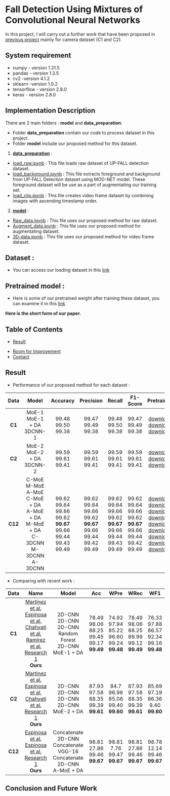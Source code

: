 # Fall Detection Using Mixtures of Convolutional Neural Networks 
In this project, I will carry out a further work that have been proposed in [previous project](https://github.com/hoangNguyen210/Fall-Detection-Project-/blob/main/README.md) mainly for camera dataset (C1 and C2).
## System requirement 
- numpy - version 1.21.5
- pandas - version 1.3.5
- cv2 -version 4.1.2
- sklearn -version 1.0.2
- tensorflow - version 2.8.0
- keras - version 2.8.0

## Implementation Description 
There are 2 main folders : **model** and **data_preparation**:
- Folder **data_preparation** contain our code to process dataset in this project. 
- Folder **model** include our proposed method for this dataset. 
1. [**data_preparation**](https://github.com/hoangNguyen210/Fall-Detection-Research-2/tree/main/data_preparation) : 
  - [load_raw.ipynb](https://github.com/hoangNguyen210/Fall-Detection-Research-2/blob/main/data_preparation/load_raw.ipynb) : This file loads raw dataset of UP-FALL detection dataset.
  - [load_background.ipynb](https://github.com/hoangNguyen210/Fall-Detection-Research-2/blob/main/data_preparation/load_background.ipynb) : This file extracts foreground and background from UP-FALL Detection dataset using MOD-NET model. These foreground dataset will be use as a part of augmentating our training set.
  - [load_clip.ipynb](https://github.com/hoangNguyen210/Fall-Detection-Research-2/blob/main/data_preparation/load_clip.ipynb) : This file creates video frame dataset by combining images with ascending timestamp order. 
2. [**model**](https://github.com/hoangNguyen210/Fall-Detection-Research-2/tree/main/model) :
  - [Raw_data.ipynb](https://github.com/hoangNguyen210/Fall-Detection-Research-2/blob/main/model/Raw_data.ipynb) : This file uses our proposed method for raw dataset.
  - [Augment_data.ipynb](https://github.com/hoangNguyen210/Fall-Detection-Research-2/blob/main/model/Raw_data.ipynb) : This file uses our proposed method for augmentating dataset.
  - [3D-data.ipynb](https://github.com/hoangNguyen210/Fall-Detection-Research-2/blob/main/model/3D_data.ipynb) : This file uses our proposed method for video frame dataset.
## Dataset :
  - You can access our loading dataset in this [link](https://drive.google.com/drive/folders/1J0ufMF8Utao2hz1rVr6X8RDLCc6psjcX?usp=sharing)

## Pretrained model :
 - Here is some of our pretrained weight after training these dataset, you can examine it in this [link](https://drive.google.com/drive/folders/1NLDSV2Sf7zJN_H6LlxXY2B-nO4WC1OVl?usp=sharing)

**Here is the short form of our paper.** 
## Table of Contents
<!-- * [Acknowledgements](#acknowledgements) -->
<!-- * [Introduction](#introduction)
* [General Info](#general-information)
* [Dataset description](#dataset-description)
* [Data preprocessing](#d-p)
* [Proposed method](#proposed-method) -->
* [Result](#result)
<!-- * [Conclusion and Furture Work](#cc) -->
* [Room for Improvement](#room-for-improvement)
* [Contact](#contact)


<!-- ------------------------------------------------------------------------------------------------------------------------------------ -->

<!-- <a name="introduction"></a>
## Introduction
<a name="general-information"></a>
## General Information
<a name="dataset-description"></a>
## Dataset description
- You can download UP-Fall Detection dataset in this [link](https://sites.google.com/up.edu.mx/har-up/) . This dataset includes over 850 GB of data from wearable sensors, ambient sensors, and vision equipment. 17 young healthy people with age ranging from 18–24 years old were invited to perform 11 different activities. Here is the summary of activities. 

| Activity ID | Description  | Duration (s)  |
| :-----:     | :-:          | :-:           |
|     1        | Falling forward using hands          | 10           |
| 2     | Falling forward using knees          | 10           |
| 3    | Falling backwards         | 10           |
| 4     | Falling sideward          | 10           |
| 5     | Falling sitting in empty chair         | 10           |
| 6     | Walking          | 60           |
| 7     | Standing         | 60           |
| 8     | Sitting          | 60           |
| 9     | Picking up an object         | 10           |
| 10     | Jumping          | 30           |
| 11     | Laying          | 60           |

|![Location of measure device](./PICTURE/location.png)|
|:--:| 
| *Location of measurement devices* |
You can read more about this dataset at this [paper](https://www.mdpi.com/1424-8220/19/9/1988).

<a name="d-p"></a>
## Data preprocessing :

<a name="proposed-method"></a>
## Proposed methods :

### Mixture of Experts : 
|![MoE_1](./PICTURE/MoE_1.png)|
|:--:| 
| *Mixture of Experts models for C1 dataset (MoE-1)* |

|![MoE_2](./PICTURE/MoE_2.png)|
|:--:| 
| *Mixture of Experts models for C2 dataset (MoE-2)* |

|![MoE_12](./PICTURE/Concat_MoE.png)|
|:--:| 
| *Mixture of Experts models for C1 and C2 dataset (M-MoE, C-MoE, A-MoE)* |

### Data Augmentation :


### 3D-CNN : 

|![3D-CNN](./PICTURE/3D-CNN.png)|
|:--:| 
| *3D CNN for C1 and C2 dataset (3DCNN-1, 3DCNN-2)* |

|![CC-3DCNN](./PICTURE/CC-3DCNN.png)|
|:--:| 
| *Combining 3D-CNN models for each dataset (A-3DCNN, M-3DCNN, C-3DCNN)* | -->


<!-- ------------------------------------------------------------------------------------------------------------------------------------ -->

<a name="result"></a>
## Result 
<!-- | Data | Model  | Accuracy  | Precision | Recall | F1-Score |
|---------------|-----------|-----------|--------|----------|
| S | XGBoost <br> CatBoost <br> MLP  |  | 99.21 <br> 99.05 <br> 99.04 <br> | 99.19 <br> 99.02 <br> 99.05 <br> | 99.21 <br> 99.05 <br> 99.03 <br>| 99.20 <br> 99.02 <br> 99.03 <br> | -->

- Performance of our proposed method for each dataset :

| Data | Model  | Accuracy  | Precision | Recall | F1-Score | Pretrained  |
| :-----:     | :-:          | :-:           |  :-:           |  :-:           |  :-:        |  :-:           |
|     **C1**  | MoE-1 <br> MoE-1 + DA <br> 3DCNN-1 <br> | 99.48 <br> 99.50   <br>  99.38 <br>     | 99.47 <br> 99.49 <br>  99.38 <br>         | 99.48 <br> 99.50 <br> 99.38 <br> |99.47<br> 99.49 <br> 99.38 <br> |  [download](https://drive.google.com/file/d/1nn3SIFsueHTuexRtRS7RVV2A8XEnT7wi/view?usp=sharing)      <br>    [download](https://drive.google.com/file/d/1XwyyF0nhCNACQK8HowcLpfvdNsc2S18c/view?usp=sharing)  <br>  [download](https://drive.google.com/file/d/1K3eA7NFmWgHV9CgrPxRdSMvnum0aewTj/view?usp=sharing)   <br>       |
| **C2**  | MoE-2 <br> MoE-2 + DA <br> 3DCNN-2 <br> | 99.59 <br> 99.61   <br>  99.41 <br>     | 99.59 <br> 99.61 <br>  99.41 <br>         | 99.59 <br> 99.61 <br> 99.41 <br> |99.59<br> 99.61 <br> 99.41 <br> | [download](https://drive.google.com/file/d/11PGkrvQMVpl93u0PQ0vopK3WI2dIJ55s/view?usp=sharing)      <br>    [download](https://drive.google.com/file/d/1WTGW9Vtdh5NFFzVbm9Z7Y56EjxBqhR2L/view?usp=sharing)  <br>  [download](https://drive.google.com/file/d/1mdAEWfdMuJbjib6MxKefRW_K-C6V_FuK/view?usp=sharing)   <br>       |
| **C12**  | C-MoE <br> M-MoE <br> A-MoE <br> C-MoE + DA <br> A-MoE + DA <br> M-MoE + DA <br> C-3DCNN <br> M-3DCNN <br> A-3DCNN  | 99.62 <br> 99.64 <br> 99.66 <br> 99.62 <br> **99.67** <br> 99.66 <br> 99.44 <br> 99.43 <br> 99.49| 99.62 <br> 99.64 <br> 99.66 <br> 99.62 <br> **99.67** <br> 99.66 <br> 99.44 <br> 99.42 <br> 99.49 | 99.62 <br> 99.64 <br> 99.66 <br> 99.62 <br> **99.67** <br> 99.66 <br> 99.44 <br> 99.43 <br> 99.49 |99.62 <br> 99.64 <br> 99.66 <br> 99.62 <br> **99.67** <br> 99.66 <br> 99.44 <br> 99.42 <br> 99.49  |  [download](https://drive.google.com/file/d/1-6A3dQhE5DkGY_fsym22JTZBd07i5rAd/view?usp=sharing) <br> [download](https://drive.google.com/file/d/1-4sPl-YEVbJI8B6ivumDh-pHgI-kK3cK/view?usp=sharing) <br> [download](https://drive.google.com/file/d/16waFreS79wUYpKtW14TNQoDulqBy8dEg/view?usp=sharing) <br> [download](https://drive.google.com/file/d/1-3jUgUm5tSwlALD8iyk5kBpwGknFVLyR/view?usp=sharing) <br> [download](https://drive.google.com/file/d/1S1AqLYSIqX3feNyvzpLwHrh4ssu6pD9p/view?usp=sharing)  <br> [download](https://drive.google.com/file/d/1abYxcpsIf3XlR01IP8Hdm2TjFGkj445l/view?usp=sharing) <br> [download](https://drive.google.com/file/d/1-6A3dQhE5DkGY_fsym22JTZBd07i5rAd/view?usp=sharing) <br> [download](https://drive.google.com/file/d/1-4sPl-YEVbJI8B6ivumDh-pHgI-kK3cK/view?usp=sharing) <br> [download](https://drive.google.com/file/d/16waFreS79wUYpKtW14TNQoDulqBy8dEg/view?usp=sharing) |   

- Comparing with recent work :

| Data | Name | Model  | Acc | WPre | WRec | WF1 |
| :-----:     | :-:          | :-:           |  :-:           |  :-:           |  :-:           | :-: |
|     **C1**  | [Martinez et al.](https://www.mdpi.com/1424-8220/19/9/1988) <br> [Espinosa et al.](https://sci-hub.se/10.1016/j.compbiomed.2019.103520) <br> [Chahyati et al.](https://sci-hub.se/10.1109/icacsis51025.2020.9263201)<br> [Ramirez et al.](https://sci-hub.se/10.1109/access.2021.3061626) <br> [Research 1](https://github.com/hoangNguyen210/Fall-Detection-Project-1)   <br>  **Ours** <br> | 2D-CNN <br> 2D-CNN <br> 2D-CNN <br> Random Forest <br> 2D-CNN <br> MoE-1 + DA     | 78.49 <br> 98.06 <br>  88.25 <br>  99.45 <br> 99.17 <br> **99.49** <br> |74.92 <br> 97.94 <br>  85.22 <br> 96.60 <br> 99.24 <br> **99.48**     | 78.49 <br> 98.06 <br> 88.25 <br> 89.99 <br> 99.12 <br> **99.49** | 76.33 <br> 97.88 <br> 86.57 <br> 92.34 <br> 99.16 <br> **99.48** |
|     **C2**  | [Martinez et al.](https://www.mdpi.com/1424-8220/19/9/1988) <br> [Espinosa et al.](https://sci-hub.se/10.1016/j.compbiomed.2019.103520) <br> [Chahyati et al.](https://sci-hub.se/10.1109/icacsis51025.2020.9263201)<br> [Research 1](https://github.com/hoangNguyen210/Fall-Detection-Project-1)   <br>  **Ours** <br> | 2D-CNN <br> 2D-CNN <br> 2D-CNN <br> 2D-CNN <br> MoE-2 + DA     | 87.93 <br> 97.58 <br>  88.35 <br>  99.39 <br> **99.61** <br>  | 84.7 <br> 96.96 <br>  85.06 <br>  99.40 <br> **99.60**     | 87.93 <br> 97.58 <br>  88.35 <br>  99.39 <br> **99.61**  | 85.69 <br> 97.19 <br> 86.36 <br> 9.40 <br> **99.60** |
|     **C12**  | [Espinosa et al.](https://sci-hub.se/10.1016/j.compbiomed.2019.103520)  <br> [Espinosa et al.](https://sci-hub.se/10.1016/j.compbiomed.2019.103520) <br> [Research 1](https://github.com/hoangNguyen210/Fall-Detection-Project-1) <br>  **Ours** <br> | Concatenate 2D-CNN <br> Concatenate VGG-16 <br> Concatenate 2D-CNN <br> A-MoE + DA   | 98.81 <br> 27.86 <br>  99.46 <br>  **99.67**  |98.81 <br> 7.76 <br>  99.47 <br>  **99.67**  | 98.81 <br> 27.86 <br>  99.46 <br>  **99.67**  | 98.78 <br> 12.14 <br>  99.46 <br>  **99.67**  |


<a name="cc"></a>
## Conclusion and Future Work 


<!-- ## Acknowledgements
- This project was also a part of my **Graduate Thesis** in my final year at university.
- This project was inspired by 2 of my teachers at HCMUS: Thao. V Ha and Binh Nguyen.
- My main responsibilities in this project were implementing code, visualizating our methods as well as results, and writing a paper.
- Our teacher helped me correct my writing mistakes and submitted the paper.



## Project Status

Project is: **_in progress_**. Our goal is to submit to **ISI Q2 Journal**( or Q1 if possible). I have finished our experiment process (implement code and visualize result) and currently, I am writing a paper. Other authors help me to revise the code as well as check grammar mistakes in our paper. 


## Contact
- Nguyen Thanh Binh  (University of Science Ho Chi Minh city, ngtbinh@hcmus.edu.vn)
- Nguyen Minh Hoang (University of Science Ho Chi Minh city, hoangng210a@gmail.com)

## References
<pre><code> @article{ha2023fall,
  title={Fall detection using mixtures of convolutional neural networks},
  author={Ha, Thao V and Nguyen, Hoang M and Thanh, Son H and Nguyen, Binh T},
  journal={Multimedia Tools and Applications},
  pages={1--28},
  year={2023},
  publisher={Springer}
}</code></pre>






